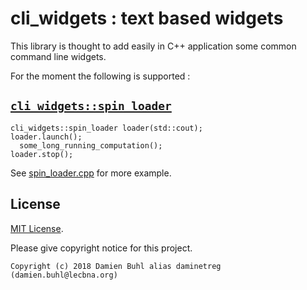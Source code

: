 # cli_widgets : text based widgets
This library is thought to add easily in C++ application some common command line widgets.

For the moment the following is supported : 

## [`cli_widgets::spin_loader`](./cli_widgets/spin_loader.hpp)

```
cli_widgets::spin_loader loader(std::cout);
loader.launch();
  some_long_running_computation();
loader.stop();
```

See [spin\_loader.cpp](./spin_loader.cpp) for more example.

## License
[MIT License](./LICENSE).

Please give copyright notice for this project.

```
Copyright (c) 2018 Damien Buhl alias daminetreg (damien.buhl@lecbna.org)
```


